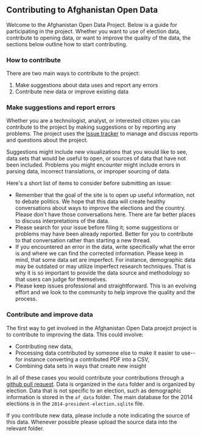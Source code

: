 ## Contributing to Afghanistan Open Data

Welcome to the Afghanistan Open Data Project. Below is a guide for participating in the project. Whether you want to use of election data, contribute to opening data, or want to improve the quality of the data, the sections below outline how to start contributing. 

### How to contribute

There are two main ways to contribute to the project: 

1. Make suggestions about data uses and report any errors
2. Contribute new data or improve existing data

### Make suggestions and report errors

Whether you are a technologist, analyst, or interested citizen you can contribute to the project by making suggestions or by reporting any problems. The project uses the [Issue tracker](https://github.com/developmentseed/aodp-data/issues) to manage and discuss reports and questions about the project. 

Suggestions might include new visualizations that you would like to see, data sets that would be useful to open, or sources of data that have not been included. Problems you might encounter might include errors in parsing data, incorrect translations, or improper sourcing of data.

Here's a short list of items to consider before submitting an issue: 

  - Remember that the goal of the site is to open up useful information, not to debate politics. We hope that this data will create healthy conversations about ways to improve the elections and the country. Please don't have those conversations here. There are far better places to discuss interpretations of the data. 
  - Please search for your issue before filing it; some suggestions or problems may have been already reported. Better for you to contribute to that conversation rather than starting a new thread. 
  - If you encountered an error in the data, write specifically what the error is and where we can find the corrected information. Please keep in mind, that some data set are imperfect. For instance, demographic data may be outdated or may utilize imperfect research techniques. That is why it is so important to provide the data source and methodology so that users can judge for themselves. 
  - Please keep issues professional and straightforward. This is an evolving effort and we look to the community to help improve the quality and the process. 


### Contribute and improve data 

The first way to get involved in the Afghanistan Open Data proejct project is to contribute to improving the data. This could involve:

*  Contributing new data,
*  Processing data contributed by someone else to make it easier to use--for instance converting a contributed PDF into a CSV,
*  Combining data sets in ways that create new insight

In all of these cases you would contribute your contributions through a [github pull request](https://help.github.com/articles/using-pull-requests). Data is organized in the `data` folder and is organized by election. Data that is not specific to an election, such as demographic information is stored in the `af_data` folder. The main database for the 2014 elections is in the `2014-president-election.sqlite` file. 

If you contribute new data, please include a note indicating the source of this data. Whenever possible please upload the source data into the relevant folder.



